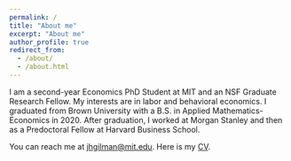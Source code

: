 ```yaml
---
permalink: /
title: "About me"
excerpt: "About me"
author_profile: true
redirect_from: 
  - /about/
  - /about.html
---
```


I am a second-year Economics PhD Student at MIT and an NSF Graduate Research Fellow. My interests are in labor and behavioral economics. I graduated from Brown University with a B.S. in Applied Mathematics-Economics in 2020. After graduation, I worked at Morgan Stanley and then as a Predoctoral Fellow at Harvard Business School.

You can reach me at <font color="#187ede">jhgilman@mit.edu</font>. Here is my [CV](/files/cv.pdf). 